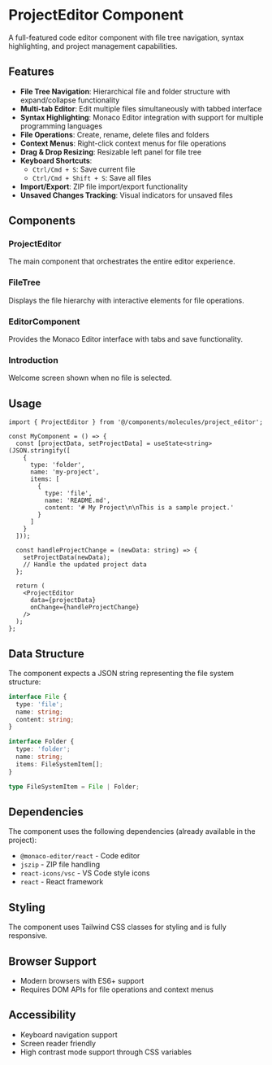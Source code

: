 <!--
Copyright (c) 2025 Eclipse Foundation.

This program and the accompanying materials are made available under the
terms of the MIT License which is available at
https://opensource.org/licenses/MIT.

SPDX-License-Identifier: MIT
-->

# ProjectEditor Component

A full-featured code editor component with file tree navigation, syntax highlighting, and project management capabilities.

## Features

- **File Tree Navigation**: Hierarchical file and folder structure with expand/collapse functionality
- **Multi-tab Editor**: Edit multiple files simultaneously with tabbed interface
- **Syntax Highlighting**: Monaco Editor integration with support for multiple programming languages
- **File Operations**: Create, rename, delete files and folders
- **Context Menus**: Right-click context menus for file operations
- **Drag & Drop Resizing**: Resizable left panel for file tree
- **Keyboard Shortcuts**: 
  - `Ctrl/Cmd + S`: Save current file
  - `Ctrl/Cmd + Shift + S`: Save all files
- **Import/Export**: ZIP file import/export functionality
- **Unsaved Changes Tracking**: Visual indicators for unsaved files

## Components

### ProjectEditor
The main component that orchestrates the entire editor experience.

### FileTree
Displays the file hierarchy with interactive elements for file operations.

### EditorComponent
Provides the Monaco Editor interface with tabs and save functionality.

### Introduction
Welcome screen shown when no file is selected.

## Usage

```tsx
import { ProjectEditor } from '@/components/molecules/project_editor';

const MyComponent = () => {
  const [projectData, setProjectData] = useState<string>(JSON.stringify([
    {
      type: 'folder',
      name: 'my-project',
      items: [
        {
          type: 'file',
          name: 'README.md',
          content: '# My Project\n\nThis is a sample project.'
        }
      ]
    }
  ]));

  const handleProjectChange = (newData: string) => {
    setProjectData(newData);
    // Handle the updated project data
  };

  return (
    <ProjectEditor 
      data={projectData} 
      onChange={handleProjectChange} 
    />
  );
};
```

## Data Structure

The component expects a JSON string representing the file system structure:

```typescript
interface File {
  type: 'file';
  name: string;
  content: string;
}

interface Folder {
  type: 'folder';
  name: string;
  items: FileSystemItem[];
}

type FileSystemItem = File | Folder;
```

## Dependencies

The component uses the following dependencies (already available in the project):
- `@monaco-editor/react` - Code editor
- `jszip` - ZIP file handling
- `react-icons/vsc` - VS Code style icons
- `react` - React framework

## Styling

The component uses Tailwind CSS classes for styling and is fully responsive.

## Browser Support

- Modern browsers with ES6+ support
- Requires DOM APIs for file operations and context menus

## Accessibility

- Keyboard navigation support
- Screen reader friendly
- High contrast mode support through CSS variables
